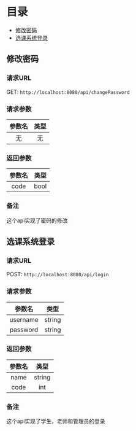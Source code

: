 # 目录
- [修改密码](#修改密码)
- [选课系统登录](#选课系统登录)
## 修改密码
### 请求URL
GET:  `http://localhost:8080/api/changePassword`
### 请求参数
|参数名|类型|
| :-: | :-: |
|无|无|
### 返回参数 
|参数名|类型|
| :-: | :-: |
|code|bool|
### 备注
这个api实现了密码的修改
## 选课系统登录
### 请求URL
POST:  `http://localhost:8080/api/login`
### 请求参数
|参数名|类型|
| :-: | :-: |
|username|string|
|password|string|
### 返回参数 
|参数名|类型|
| :-: | :-: |
|name|string|
|code|int|
### 备注
这个api实现了学生，老师和管理员的登录
